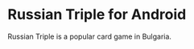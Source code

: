 Russian Triple for Android
=======================

Russian Triple is a popular card game in Bulgaria.

